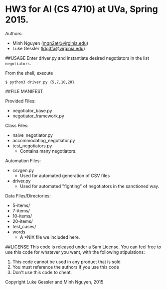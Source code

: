# HW3 for AI (CS 4710) at UVa, Spring 2015.
Authors: 

* Minh Nguyen (mqn2at@virginia.edu)
* Luke Gessler (ldg3fa@virginia.edu)

##USAGE
Enter driver.py and instantiate desired negotiators in the list `negotiators`.

From the shell, execute

    $ python3 driver.py {5,7,10,20}

##FILE MANIFEST

Provided Files:
* negotiator_base.py
* negotiator_framework.py

Class Files:
* naive_negotiator.py
* accommodating_negotiator.py
* test_negotiators.py
  * Contains many negotiators.
    
Automation Files:
* csvgen.py
  * Used for automated generation of CSV files
* driver.py
  * Used for automated "fighting" of negotiators in the sanctioned way.

Data Files/Directories:
* 5-items/
* 7-items/
* 10-items/
* 20-items/
* test_cases/
* words
  * A *NIX file we included here.

##LICENSE
This code is released under a Sam License. You can feel free to use this code for whatever you want, with the following stipulations:

1. This code cannot be used in any product that is sold
2. You must reference the authors if you use this code
3. Don't use this code to cheat.

Copyright Luke Gessler and Minh Nguyen, 2015
